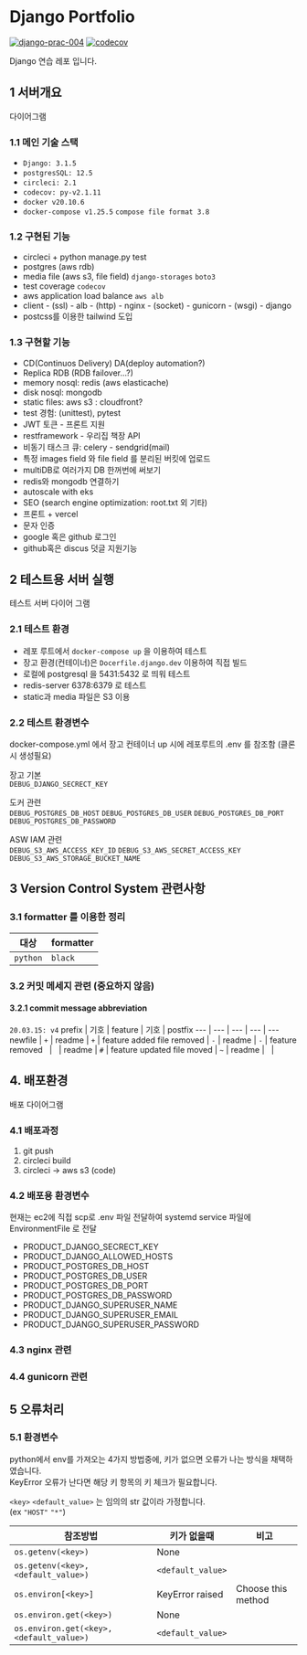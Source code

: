 # Django Portfolio

[![django-prac-004](https://circleci.com/gh/noname2048/django-prac-004.svg?style=shield)](https://circleci.com/gh/noname2048/django-prac-004)
[![codecov](https://codecov.io/gh/noname2048/django-prac-004/branch/main/graph/badge.svg?token=S44312H93C)](https://codecov.io/gh/noname2048/django-prac-004)

Django 연습 레포 입니다.

## 1 서버개요

다이어그램

### 1.1 메인 기술 스택

* `Django: 3.1.5`
* `postgresSQL: 12.5`
* `circleci: 2.1`
* `codecov: py-v2.1.11`
* `docker v20.10.6`
* `docker-compose v1.25.5` `compose file format 3.8`

### 1.2 구현된 기능

* circleci + python manage.py test
* postgres (aws rdb)
* media file (aws s3, file field) `django-storages` `boto3`
* test coverage `codecov`
* aws application load balance `aws alb`
* client - (ssl) - alb - (http) - nginx - (socket) - gunicorn - (wsgi) - django
* postcss를 이용한 tailwind 도입
### 1.3 구현할 기능

* CD(Continuos Delivery) DA(deploy automation?)
* Replica RDB (RDB failover...?)
* memory nosql: redis (aws elasticache)
* disk nosql: mongodb
* static files: aws s3 : cloudfront?
* test 경험: (unittest), pytest
* JWT 토큰 - 프론트 지원
* restframework - 우리집 책장 API
* 비동기 태스크 큐: celery - sendgrid(mail)
* 특정 images field 와 file field 를 분리된 버킷에 업로드
* multiDB로 여러가지 DB 한꺼번에 써보기
* redis와 mongodb 연결하기
* autoscale with eks
* SEO (search engine optimization: root.txt 외 기타)
* 프론트 + vercel
* 문자 인증
* google 혹은 github 로그인
* github혹은 discus 덧글 지원기능

## 2 테스트용 서버 실행

테스트 서버 다이어 그램

### 2.1 테스트 환경

* 레포 루트에서 `docker-compose up` 을 이용하여 테스트
* 장고 환경(컨테이너)은 `Docerfile.django.dev` 이용하여 직접 빌드
* 로컬에 postgresql 을 5431:5432 로 띄워 테스트
* redis-server 6378:6379 로 테스트
* static과 media 파일은 S3 이용

### 2.2 테스트 환경변수

docker-compose.yml 에서 장고 컨테이너 up 시에 레포루트의 .env 를 참조함 (클론시 생성필요)

장고 기본 \
`DEBUG_DJANGO_SECRECT_KEY`

도커 관련 \
`DEBUG_POSTGRES_DB_HOST` `DEBUG_POSTGRES_DB_USER` `DEBUG_POSTGRES_DB_PORT` `DEBUG_POSTGRES_DB_PASSWORD`

ASW IAM 관련 \
`DEBUG_S3_AWS_ACCESS_KEY_ID` `DEBUG_S3_AWS_SECRET_ACCESS_KEY` `DEBUG_S3_AWS_STORAGE_BUCKET_NAME`

## 3 Version Control System 관련사항

### 3.1 formatter 를 이용한 정리

대상 | formatter
--- | ---
`python` | `black`

### 3.2 커밋 메세지 관련 (중요하지 않음)

#### 3.2.1 commit message abbreviation

`20.03.15: v4`
prefix | 기호 | feature | 기호 | postfix
--- | --- | --- | --- | ---
newfile | `+` | readme | `+` | feature added
file removed | `-` | readme | `-` | feature removed
&nbsp; | &nbsp; | readme | `#` | feature updated 
file moved | `~` | readme | &nbsp; | &nbsp;

## 4. 배포환경

배포 다이어그램

### 4.1 배포과정

1. git push
2. circleci build
3. circleci -> aws s3 (code)
   
### 4.2 배포용 환경변수

현재는 ec2에 직접 scp로 .env 파일 전달하여 systemd service 파일에 EnvironmentFile 로 전달

* PRODUCT_DJANGO_SECRECT_KEY
* PRODUCT_DJANGO_ALLOWED_HOSTS
* PRODUCT_POSTGRES_DB_HOST
* PRODUCT_POSTGRES_DB_USER
* PRODUCT_POSTGRES_DB_PORT
* PRODUCT_POSTGRES_DB_PASSWORD
* PRODUCT_DJANGO_SUPERUSER_NAME
* PRODUCT_DJANGO_SUPERUSER_EMAIL
* PRODUCT_DJANGO_SUPERUSER_PASSWORD

### 4.3 nginx 관련



### 4.4 gunicorn 관련



## 5 오류처리

### 5.1 환경변수

python에서 env를 가져오는 4가지 방법중에, 키가 없으면 오류가 나는 방식을 채택하였습니다. \
KeyError 오류가 난다면 해당 키 항목의 키 체크가 필요합니다.

`<key>` `<default_value>` 는 임의의 str 값이라 가정합니다. \
(ex `"HOST"` `"*"`)

참조방법 | 키가 없을때 | 비고
---|---|---
`os.getenv(<key>)` | None |
`os.getenv(<key>, <default_value>)` | `<default_value>` |
`os.environ[<key>]` | KeyError raised | Choose this method
`os.environ.get(<key>)` | None | 
`os.environ.get(<key>, <default_value>)` | `<default_value>` |
